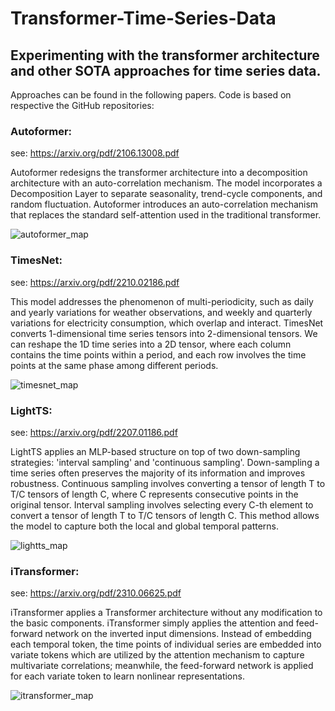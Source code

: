 # Transformer-Time-Series-Data

## Experimenting with the transformer architecture and other SOTA approaches for time series data.

Approaches can be found in the following papers. Code is based on respective the GitHub repositories:

### Autoformer:

see: https://arxiv.org/pdf/2106.13008.pdf
 
Autoformer redesigns the transformer architecture into a decomposition architecture with an auto-correlation mechanism. The model incorporates a Decomposition Layer to separate seasonality, trend-cycle components, and random fluctuation. Autoformer introduces an auto-correlation mechanism that replaces the standard self-attention used in the traditional transformer.

![autoformer_map](https://github.com/xanmendelsohn/Transformer-Time-Series-Data/images/autoformer.png)
 
### TimesNet:

see: https://arxiv.org/pdf/2210.02186.pdf
 
This model addresses the phenomenon of multi-periodicity, such as daily and yearly variations for weather observations, and weekly and quarterly variations for electricity consumption, which overlap and interact. TimesNet converts 1-dimensional time series tensors into 2-dimensional tensors. We can reshape the 1D time series into a 2D tensor, where each column contains the time points within a period, and each row involves the time points at the same phase among different periods.

![timesnet_map](https://github.com/xanmendelsohn/Transformer-Time-Series-Data/images/timesnet.png)
 
### LightTS:

see: https://arxiv.org/pdf/2207.01186.pdf
 
LightTS applies an MLP-based structure on top of two down-sampling strategies: 'interval sampling' and 'continuous sampling'. Down-sampling a time series often preserves the majority of its information and improves robustness. Continuous sampling involves converting a tensor of length T to T/C tensors of length C, where C represents consecutive points in the original tensor. Interval sampling involves selecting every C-th element to convert a tensor of length T to T/C tensors of length C. This method allows the model to capture both the local and global temporal patterns.

![lightts_map](https://github.com/xanmendelsohn/Transformer-Time-Series-Data/images/LightTS.png)
 
### iTransformer:

see: https://arxiv.org/pdf/2310.06625.pdf
 
iTransformer applies a Transformer architecture without any modification to the basic components. iTransformer simply applies the attention and feed-forward network on the inverted input dimensions. Instead of embedding each temporal token, the time points of individual series are embedded into variate tokens which are utilized by the attention mechanism to capture multivariate correlations; meanwhile, the feed-forward network is applied for each variate token to learn nonlinear representations.

![itransformer_map](https://github.com/xanmendelsohn/Transformer-Time-Series-Data/images/iTransformer.png)
  
